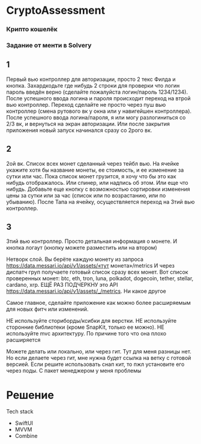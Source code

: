 # CryptoAssessment

### Крипто кошелёк

### Задание от менти в Solvery

## 1
Первый вью контроллер для авторизации, просто 2 текс Филда и кнопка. Захардкодьте где нибудь 2 строки для проверки что логин пароль введён верно (сделайте пожалуйста логин/пароль 1234/1234). После успешного ввода логина и пароля происходит переход на втрой вью контроллер. Переход сделайте не просто через пуш вью контроллер (смена рутового вк у окна или у навигейшен контроллера). После успешного ввода логина/пароля, я или могу разлогиниться со 2/3 вк, и вернуться на экран авторизации. Или после закрытия приложения новый запуск начинался сразу со 2рого вк.

## 2
2ой вк. Список всех монет сделанный через тейбл вью. На ячейке укажите хотя бы название монеты, ее стоимость, и ее изменение за сутки или час. Пока список монет грузится, я хочу что бы это как нибудь отображалось. Или спинер, или надпись об этом. Или еще что нибудь. Добавьте еще кнопку с возможностью сортировки изменения цены за сутки или за час (список или по возрастанию, или по убыванию). После Тапа на ячейку, осуществляется переход на 3тий вью контроллер.

## 3
3тий вью контроллер. Просто детальная информация о монете. И кнопка логаут (кнопку можете разместить или на втором)

Нетворк слой. Вы берёте каждую монету из запроса https://data.messari.io/api/v1/assets/«тут монета»/metrics И через диспатч груп получаете готовый список сразу всех монет. Вот список проверенных монет: btc, eth, tron, luna, polkadot, dogecoin, tether, stellar, cardano, xrp. ЕЩЁ РАЗ ПОДЧЕРКНУ это API https://data.messari.io/api/v1/assets/_/metrics. Ни какое другое

Самое главное, сделайте приложение как можно более расширяемым для новых фитч или изменений. 

НЕ используйте сториборды/ксибки для верстки. НЕ используйте сторонние библиотеки (кроме SnapKit, только ее можно). НЕ используйте mvc архитектуру. По причине того что она плохо расширяется

Можете делать или локально, или через гит. Тут для меня разницы нет. Но если делаете через гит, мне нужна будет ссылка на ветку с готовой версией. Если решите использовать снап кит, то пжл установите его через поды. С пакет менеджером у меня проблемы

# Решение
Tech stack
- SwiftUI
- MVVM
- Combine

